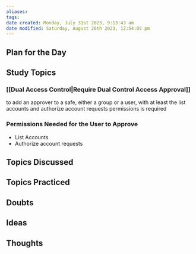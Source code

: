 ```yaml
---
aliases: 
tags: 
date created: Monday, July 31st 2023, 9:13:43 am
date modified: Saturday, August 26th 2023, 12:54:05 pm
---
```


## Plan for the Day

## Study Topics

### [[Dual Access Control|Require Dual Control Access Approval]]

to add an approver to a safe, either a group or a user, with at least the list accounts and authorize account requests permissions is required  

### Permissions Needed for the User to Approve

- List Accounts
- Authorize account requests

## Topics Discussed

## Topics Practiced

## Doubts

## Ideas

## Thoughts